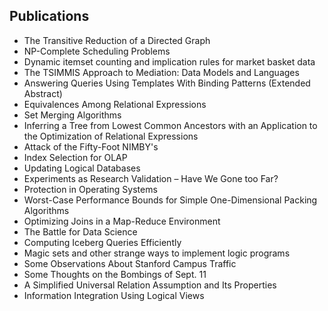 <h2>  Publications </h2>

<ul>

 <li><a target="_blank" href="https://github.com/manjunath5496/Jeffrey-Ullman-Publications/blob/master/jef(1).pdf" style="text-decoration:none;">The Transitive Reduction of a Directed Graph</a></li>


 <li><a target="_blank" href="https://github.com/manjunath5496/Jeffrey-Ullman-Publications/blob/master/jef(2).pdf" style="text-decoration:none;">NP-Complete Scheduling Problems</a></li>

<li><a target="_blank" href="https://github.com/manjunath5496/Jeffrey-Ullman-Publications/blob/master/jef(3).pdf" style="text-decoration:none;">Dynamic itemset counting and implication rules for market basket data</a></li>
 <li><a target="_blank" href="https://github.com/manjunath5496/Jeffrey-Ullman-Publications/blob/master/jef(4).pdf" style="text-decoration:none;">The TSIMMIS Approach to Mediation: Data Models and Languages</a></li>                              
<li><a target="_blank" href="https://github.com/manjunath5496/Jeffrey-Ullman-Publications/blob/master/jef(5).pdf" style="text-decoration:none;">Answering Queries Using Templates With Binding Patterns (Extended Abstract)</a></li>
<li><a target="_blank" href="https://github.com/manjunath5496/Jeffrey-Ullman-Publications/blob/master/jef(6).pdf" style="text-decoration:none;">Equivalences Among Relational Expressions</a></li>
 <li><a target="_blank" href="https://github.com/manjunath5496/Jeffrey-Ullman-Publications/blob/master/jef(7).pdf" style="text-decoration:none;">Set Merging Algorithms</a></li>

 <li><a target="_blank" href="https://github.com/manjunath5496/Jeffrey-Ullman-Publications/blob/master/jef(8).pdf" style="text-decoration:none;"> Inferring a Tree from Lowest Common Ancestors with an Application to the Optimization of Relational Expressions </a></li>
   <li><a target="_blank" href="https://github.com/manjunath5496/Jeffrey-Ullman-Publications/blob/master/jef(9).pdf" style="text-decoration:none;">Attack of the Fifty-Foot NIMBY's</a></li>
  
   
 <li><a target="_blank" href="https://github.com/manjunath5496/Jeffrey-Ullman-Publications/blob/master/jef(10).pdf" style="text-decoration:none;">Index Selection for OLAP</a></li>                              
<li><a target="_blank" href="https://github.com/manjunath5496/Jeffrey-Ullman-Publications/blob/master/jef(11).pdf" style="text-decoration:none;">Updating Logical Databases</a></li>
<li><a target="_blank" href="https://github.com/manjunath5496/Jeffrey-Ullman-Publications/blob/master/jef(12).pdf" style="text-decoration:none;">Experiments as Research Validation – Have We Gone too Far?</a></li>
<li><a target="_blank" href="https://github.com/manjunath5496/Jeffrey-Ullman-Publications/blob/master/jef(13).pdf" style="text-decoration:none;">Protection in
Operating Systems</a></li>

<li><a target="_blank" href="https://github.com/manjunath5496/Jeffrey-Ullman-Publications/blob/master/jef(14).pdf" style="text-decoration:none;">Worst-Case Performance Bounds for Simple One-Dimensional Packing Algorithms</a></li>
                              
<li><a target="_blank" href="https://github.com/manjunath5496/Jeffrey-Ullman-Publications/blob/master/jef(15).pdf" style="text-decoration:none;">Optimizing Joins in a Map-Reduce Environment</a></li>

<li><a target="_blank" href="https://github.com/manjunath5496/Jeffrey-Ullman-Publications/blob/master/jef(16).pdf" style="text-decoration:none;">The Battle for Data Science</a></li>

  <li><a target="_blank" href="https://github.com/manjunath5496/Jeffrey-Ullman-Publications/blob/master/jef(17).pdf" style="text-decoration:none;">Computing Iceberg Queries Efficiently </a></li>   
  
<li><a target="_blank" href="https://github.com/manjunath5496/Jeffrey-Ullman-Publications/blob/master/jef(18).pdf" style="text-decoration:none;">Magic sets and other strange ways to implement logic programs</a></li> 

  
<li><a target="_blank" href="https://github.com/manjunath5496/Jeffrey-Ullman-Publications/blob/master/jef(19).pdf" style="text-decoration:none;">Some Observations About Stanford Campus Traffic</a></li> 

<li><a target="_blank" href="https://github.com/manjunath5496/Jeffrey-Ullman-Publications/blob/master/jef(20).pdf" style="text-decoration:none;"> Some Thoughts on the Bombings of Sept. 11</a></li>

<li><a target="_blank" href="https://github.com/manjunath5496/Jeffrey-Ullman-Publications/blob/master/jef(21).pdf" style="text-decoration:none;">A Simplified Universal Relation Assumption and Its Properties</a></li>
<li><a target="_blank" href="https://github.com/manjunath5496/Jeffrey-Ullman-Publications/blob/master/jef(22).pdf" style="text-decoration:none;">Information Integration Using Logical Views</a></li> 
 </ul>
